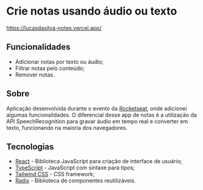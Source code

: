 # Crie notas usando áudio ou texto
https://lucasdasilva-notes.vercel.app/

## Funcionalidades

- Adicionar notas por texto ou áudio;
- Filtrar notas pelo conteúdo;
- Remover notas.

## Sobre

Aplicação desenvolvida durante o evento da [Rocketseat](https://github.com/Rocketseat), onde adicionei algumas funcionalidades. O diferencial desse app de notas é a utilização da API SpeechRecognition para gravar áudio em tempo real e converter em texto, funcionando na maioria dos navegadores.

## Tecnologias

- [React](https://pt-br.reactjs.org/) - Biblioteca JavaScript para criação de interface de usuário;
- [TypeScript](https://www.typescriptlang.org/) - JavaScript com sintaxe para tipos;
- [Tailwind CSS](https://tailwindcss.com/) - CSS framework;
- [Radix](https://www.radix-ui.com/) - Biblioteca de componentes reutilizáveis.
